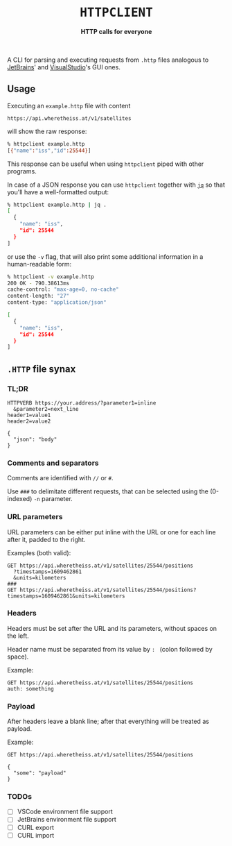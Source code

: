 <div align="center">
  <h1 align="center" style="font-family:'Lucida Console', monospace">HTTPCLIENT</h1>
</div>
<div align="center">
 <strong>
  HTTP calls for everyone
 </strong>
</div>

</br>
</br>

A CLI for parsing and executing requests from `.http` files analogous to 
[JetBrains](https://www.jetbrains.com/help/idea/http-client-in-product-code-editor.html)' 
and 
[VisualStudio](https://github.com/Huachao/vscode-restclient)'s GUI ones.

## Usage

Executing an `example.http` file with content

```http
https://api.wheretheiss.at/v1/satellites
```

will show the raw response:

```bash
% httpclient example.http
[{"name":"iss","id":25544}]
```

This response can be useful when using `httpclient` piped with other programs.

In case of a JSON response you can use `httpclient` together with 
[`jq`](https://stedolan.github.io/jq/) so that you'll have a well-formatted output:

```bash
% httpclient example.http | jq .
[
  {
    "name": "iss",
    "id": 25544
  }
]
```

or use the `-v` flag, that will also print some additional information 
in a human-readable form:

```bash
% httpclient -v example.http
200 OK - 790.38613ms
cache-control: "max-age=0, no-cache"
content-length: "27"
content-type: "application/json"

[
  {
    "name": "iss",
    "id": 25544
  }
]
```

## `.HTTP` file synax

### TL;DR

```http
HTTPVERB https://your.address/?parameter1=inline
  &parameter2=next_line
header1=value1
header2=value2

{
  "json": "body"
}
```

### Comments and separators

Comments are identified with `//` or `#`.

Use `###` to delimitate different requests, that can be selected using the (0-indexed) `-n` parameter.

### URL parameters

URL parameters can be either put inline with the URL or one for each line after it,
padded to the right.

Examples (both valid):

```http
GET https://api.wheretheiss.at/v1/satellites/25544/positions
  ?timestamps=1609462861
  &units=kilometers
###
GET https://api.wheretheiss.at/v1/satellites/25544/positions?timestamps=1609462861&units=kilometers
```

### Headers

Headers must be set after the URL and its parameters, without spaces on the left.

Header name must be separated from its value by `: ` (colon followed by space).

Example:

```http
GET https://api.wheretheiss.at/v1/satellites/25544/positions
auth: something
```

### Payload

After headers leave a blank line; after that everything will be treated as payload.

Example:

```http
GET https://api.wheretheiss.at/v1/satellites/25544/positions

{
  "some": "payload"
}
```

### TODOs

- [ ] VSCode environment file support
- [ ] JetBrains environment file support
- [ ] CURL export
- [ ] CURL import
